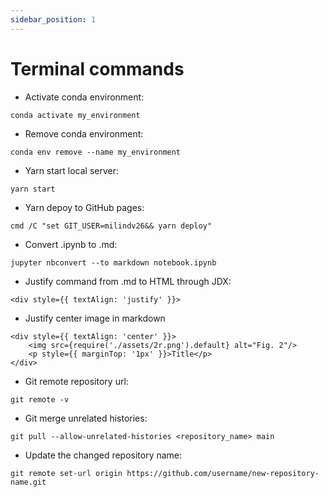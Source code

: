 ```yaml
---
sidebar_position: 1
---
```


# Terminal commands

* Activate conda environment:
```
conda activate my_environment
```
* Remove conda environment:
```
conda env remove --name my_environment
```
* Yarn start local server:
```
yarn start
```
* Yarn depoy to GitHub pages:
```
cmd /C "set GIT_USER=milindv26&& yarn deploy"
```
* Convert .ipynb to .md:
```
jupyter nbconvert --to markdown notebook.ipynb
```
* Justify command from .md to HTML through JDX:
```
<div style={{ textAlign: 'justify' }}>
```
* Justify center image in markdown
```
<div style={{ textAlign: 'center' }}>
    <img src={require('./assets/2r.png').default} alt="Fig. 2"/>
    <p style={{ marginTop: '1px' }}>Title</p>
</div>
```
* Git remote repository url:
```
git remote -v
```
* Git merge unrelated histories:
```
git pull --allow-unrelated-histories <repository_name> main
```
* Update the changed repository name:
```
git remote set-url origin https://github.com/username/new-repository-name.git
```